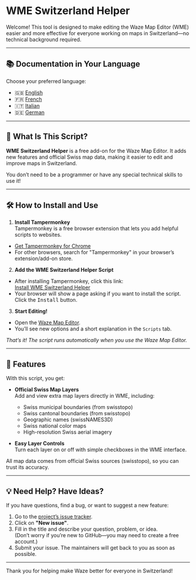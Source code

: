 # WME Switzerland Helper

Welcome! This tool is designed to make editing the Waze Map Editor (WME) easier and more effective for everyone working on maps in Switzerland—no technical background required.

---

## 📚 Documentation in Your Language

Choose your preferred language:

- 🇬🇧 [English](./README.md)
- 🇫🇷 [French](./README.fr.md)
- 🇮🇹 [Italian](./README.it.md)
- 🇩🇪 [German](./README.de.md)

---

## 🚀 What Is This Script?

**WME Switzerland Helper** is a free add-on for the Waze Map Editor. It adds new features and official Swiss map data, making it easier to edit and improve maps in Switzerland.

You don’t need to be a programmer or have any special technical skills to use it!

---

## 🛠️ How to Install and Use

1. **Install Tampermonkey**  
  Tampermonkey is a free browser extension that lets you add helpful scripts to websites.  
  - [Get Tampermonkey for Chrome](https://chromewebstore.google.com/detail/tampermonkey/dhdgffkkebhmkfjojejmpbldmpobfkfo)
  - For other browsers, search for "Tampermonkey" in your browser’s extension/add-on store.

2. **Add the WME Switzerland Helper Script**  
  - After installing Tampermonkey, click this link:  
    [Install WME Switzerland Helper](https://raw.githubusercontent.com/73VW/WME-Switzerland-Helper/releases/releases/main.user.js)
  - Your browser will show a page asking if you want to install the script. Click the <kbd>Install</kbd> button.

3. **Start Editing!**  
  - Open the [Waze Map Editor](https://www.waze.com/editor?tab=userscript_tab).
  - You’ll see new options and a short explanation in the `Scripts` tab.

*That’s it! The script runs automatically when you use the Waze Map Editor.*

---

## 🌟 Features

With this script, you get:

- **Official Swiss Map Layers**  
  Add and view extra map layers directly in WME, including:
  - Swiss municipal boundaries (from swisstopo)
  - Swiss cantonal boundaries (from swisstopo)
  - Geographic names (swissNAMES3D)
  - Swiss national color maps
  - High-resolution Swiss aerial imagery

- **Easy Layer Controls**  
  Turn each layer on or off with simple checkboxes in the WME interface.

All map data comes from official Swiss sources (swisstopo), so you can trust its accuracy.

---

## 💡 Need Help? Have Ideas?

If you have questions, find a bug, or want to suggest a new feature:

1. Go to the [project’s issue tracker](https://github.com/73VW/WME-Switzerland-Helper/issues/new).
2. Click on **"New issue"**.
3. Fill in the title and describe your question, problem, or idea.  
  (Don’t worry if you’re new to GitHub—you may need to create a free account.)
4. Submit your issue. The maintainers will get back to you as soon as possible.

---

Thank you for helping make Waze better for everyone in Switzerland!